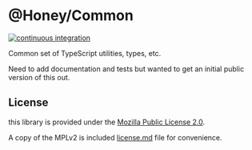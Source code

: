 # @Honey/Common

[![continuous integration](https://github.com/honeyandglass/common/actions/workflows/continuous-integration.yml/badge.svg)](https://github.com/honeyandglass/common/actions/workflows/continuous-integration.yml)

Common set of TypeScript utilities, types, etc.

Need to add documentation and tests but wanted to get an initial public version of this out. 

## License

this library is provided under the [Mozilla Public License 2.0](https://mozilla.org/MPL/2.0/).

A copy of the MPLv2 is included [license.md](/license.md) file for convenience.
